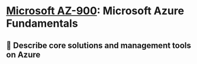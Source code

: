 # [Microsoft AZ-900](az-900-index.md): Microsoft Azure Fundamentals

## 🔨 Describe core solutions and management tools on Azure 

